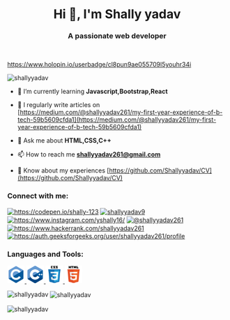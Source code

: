 <h1 align="center">Hi 👋, I'm Shally yadav</h1>
<h3 align="center">A passionate web developer</h3>

<br>

https://www.holopin.io/userbadge/cl8pun9ae055709l5youhr34i


<p align="left"> <img src="https://komarev.com/ghpvc/?username=shallyyadav&label=Profile%20views&color=0e75b6&style=flat" alt="shallyyadav" /> </p>

- 🌱 I’m currently learning **Javascript,Bootstrap,React**

- 📝 I regularly write articles on [https://medium.com/@shallyyadav261/my-first-year-experience-of-b-tech-59b5609cfda1](https://medium.com/@shallyyadav261/my-first-year-experience-of-b-tech-59b5609cfda1)

- 💬 Ask me about **HTML,CSS,C++**

- 📫 How to reach me **shallyyadav261@gmail.com**

- 📄 Know about my experiences [https://github.com/Shallyyadav/CV](https://github.com/Shallyyadav/CV)

<h3 align="left">Connect with me:</h3>
<p align="left">
<a href="https://codepen.io/https://codepen.io/shally-123" target="blank"><img align="center" src="https://raw.githubusercontent.com/rahuldkjain/github-profile-readme-generator/master/src/images/icons/Social/codepen.svg" alt="https://codepen.io/shally-123" height="30" width="40" /></a>
<a href="https://twitter.com/shallyyadav9" target="blank"><img align="center" src="https://raw.githubusercontent.com/rahuldkjain/github-profile-readme-generator/master/src/images/icons/Social/twitter.svg" alt="shallyyadav9" height="30" width="40" /></a>
<a href="https://instagram.com/https://www.instagram.com/yshally16/" target="blank"><img align="center" src="https://raw.githubusercontent.com/rahuldkjain/github-profile-readme-generator/master/src/images/icons/Social/instagram.svg" alt="https://www.instagram.com/yshally16/" height="30" width="40" /></a>
<a href="https://medium.com/@shallyyadav261" target="blank"><img align="center" src="https://raw.githubusercontent.com/rahuldkjain/github-profile-readme-generator/master/src/images/icons/Social/medium.svg" alt="@shallyyadav261" height="30" width="40" /></a>
<a href="https://www.hackerrank.com/https://www.hackerrank.com/shallyyadav261" target="blank"><img align="center" src="https://raw.githubusercontent.com/rahuldkjain/github-profile-readme-generator/master/src/images/icons/Social/hackerrank.svg" alt="https://www.hackerrank.com/shallyyadav261" height="30" width="40" /></a>
<a href="https://auth.geeksforgeeks.org/user/https://auth.geeksforgeeks.org/user/shallyyadav261/profile" target="blank"><img align="center" src="https://raw.githubusercontent.com/rahuldkjain/github-profile-readme-generator/master/src/images/icons/Social/geeks-for-geeks.svg" alt="https://auth.geeksforgeeks.org/user/shallyyadav261/profile" height="30" width="40" /></a>
</p>

<h3 align="left">Languages and Tools:</h3>
<p align="left"> <a href="https://www.cprogramming.com/" target="_blank" rel="noreferrer"> <img src="https://raw.githubusercontent.com/devicons/devicon/master/icons/c/c-original.svg" alt="c" width="40" height="40"/> </a> <a href="https://www.w3schools.com/cpp/" target="_blank" rel="noreferrer"> <img src="https://raw.githubusercontent.com/devicons/devicon/master/icons/cplusplus/cplusplus-original.svg" alt="cplusplus" width="40" height="40"/> </a> <a href="https://www.w3schools.com/css/" target="_blank" rel="noreferrer"> <img src="https://raw.githubusercontent.com/devicons/devicon/master/icons/css3/css3-original-wordmark.svg" alt="css3" width="40" height="40"/> </a> <a href="https://www.w3.org/html/" target="_blank" rel="noreferrer"> <img src="https://raw.githubusercontent.com/devicons/devicon/master/icons/html5/html5-original-wordmark.svg" alt="html5" width="40" height="40"/> </a> </p>

<p><img align="left" src="https://github-readme-stats.vercel.app/api/top-langs?username=shallyyadav&show_icons=true&locale=en&layout=compact" alt="shallyyadav" /></p>

<p>&nbsp;<img align="center" src="https://github-readme-stats.vercel.app/api?username=shallyyadav&show_icons=true&locale=en" alt="shallyyadav" /></p>

<p><img align="center" src="https://github-readme-streak-stats.herokuapp.com/?user=shallyyadav&" alt="shallyyadav" /></p>
